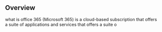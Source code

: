 
## Overview

what is office 365 (Microsoft 365) is a cloud-based subscription that offers a suite of applications and services that offers a suite o